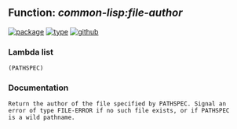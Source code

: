 ## Function: ***common-lisp:file-author***
[![package](https://img.shields.io/badge/Package-COMMON--LISP-5f9ea0.svg?style=social&colorA=999999)](../) [![type](https://img.shields.io/badge/Type-Function-5f9ea0.svg?style=social&colorA=999999)](../#function) [![github](https://img.shields.io/badge/GitHub-View_the_source-5f9ea0.svg?style=social&colorA=999999&logo=github)](https://github.com/sbcl/sbcl/blob/master/src/code/filesys.lisp/) 
### Lambda list
```
(PATHSPEC)
```
### Documentation
```
Return the author of the file specified by PATHSPEC. Signal an
error of type FILE-ERROR if no such file exists, or if PATHSPEC
is a wild pathname.
```
